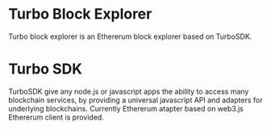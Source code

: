 # Turbo Block Explorer

Turbo block explorer is an Ethererum block explorer based on TurboSDK.

# Turbo SDK

TurboSDK give any node.js or javascript apps the ability to access many blockchain services, by providing a universal javascript API and adapters for underlying blockchains. Currently Ethererum atapter based on web3.js Ethererum client is provided.
